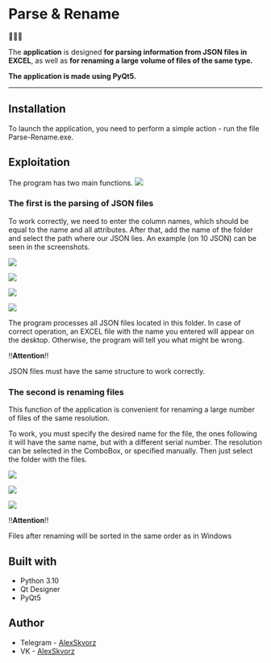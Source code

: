 # **Parse & Rename**
:rocket::rocket::rocket:

The **application** is designed **for parsing information from JSON files in EXCEL**, as well as **for renaming a large volume of files of the same type.** 

**The application is made using PyQt5.**
___
## **Installation**
To launch the application, you need to perform a simple action - run the file Parse-Rename.exe.

## **Exploitation**
The program has two main functions.
![](https://downloader.disk.yandex.ru/preview/5d6e86d08ef9cd7c37257ce478d9234b154c377fd1bf9847360045992ab07327/6317ab23/iogmq--JR47TS_-gmJO3GPTWE8qDY4lyfoyvM90ZZi3SveR1UewySwjGqkdbuztVcy9HV-KMs8i0AbOzKzPcdQ%3D%3D?uid=0&filename=First.png&disposition=inline&hash=&limit=0&content_type=image%2Fpng&owner_uid=0&tknv=v2&size=2048x2048)

### **The first is the parsing of JSON files**

To work correctly, we need to enter the column names, which should be equal to the name and all attributes. After that, add the name of the folder and select the path where our JSON lies. An example (on 10 JSON) can be seen in the screenshots.

![](https://downloader.disk.yandex.ru/preview/3a28f322c8d81984a22ea4a77bd9b6b330f95e50a6f684ebc0f249ace0c27e7b/6317ab36/8cU86-rLJ9KJ626iB4KlkOcPS6p1U8eiuyg4fDaBT6o5B-fnokxwjENLSStfbgkERbTBFnS7loFBEWLqQAw3Ng%3D%3D?uid=0&filename=Second.png&disposition=inline&hash=&limit=0&content_type=image%2Fpng&owner_uid=0&tknv=v2&size=2048x2048)

![](https://downloader.disk.yandex.ru/preview/bec217e49575998adce88d0ba1ccd81d3d9e6e973fad1528398cfe2c159078e4/6317ab47/7Qcf9M39I8pIUJmaoAF5Qjyqmms_-ZSxkAzBDtMsxu4by0-z2aHk7q6q3KOH-2EReoXVsIP8nqNKcWkrPzzjBg%3D%3D?uid=0&filename=Third.png&disposition=inline&hash=&limit=0&content_type=image%2Fpng&owner_uid=0&tknv=v2&size=2048x2048)

![](https://downloader.disk.yandex.ru/preview/951a04eeac895afc7d9e8d2a74eda03c00eea5cd002edacba853bb5124a40e41/6317ab59/aFsDnpMREnosLPUFUqgAVheHfwAPfWTevSFITIrex9OcQiyOU5LrKtqf88ZBg2Q_97gaNdzCWG7l1g5UjHb6OA%3D%3D?uid=0&filename=Fourth.png&disposition=inline&hash=&limit=0&content_type=image%2Fpng&owner_uid=0&tknv=v2&size=2048x2048)

![](https://3.downloader.disk.yandex.ru/preview/968dffcf823540122e475fece63b57483a1fe3fbe0d1dc4bb7d388e1c7788090/inf/kTLrsXUG6LmdYDQFhsQsCyy4ldl7MEfsyayOhQNzpTdFuGBt_JoBL99W2VPeK8mTo9zr_OR9-ZTUDBNh87WFZA%3D%3D?uid=1514580312&filename=Fifth.png&disposition=inline&hash=&limit=0&content_type=image%2Fpng&owner_uid=1514580312&tknv=v2&size=958x1003)

The program processes all JSON files located in this folder. In case of correct operation, an EXCEL file with the name you entered will appear on the desktop. Otherwise, the program will tell you what might be wrong.

:bangbang:**Attention**:bangbang:

JSON files must have the same structure to work correctly.

### **The second is renaming files**

This function of the application is convenient for renaming a large number of files of the same resolution. 

To work, you must specify the desired name for the file, the ones following it will have the same name, but with a different serial number. The resolution can be selected in the ComboBox, or specified manually. Then just select the folder with the files.

![](https://downloader.disk.yandex.ru/preview/1df2bf7d0a62a5d52f7388c64381a943e314091571b4175298302a29c519f108/6317b838/Fx1SLPJU-DySYPV6fEOyewzgVEtISVJfrXYHAzzksfZfbhmkpTcKoluuwF3G25ma5jsGt-iHeamUcirmN02sBA%3D%3D?uid=0&filename=Sixth.png&disposition=inline&hash=&limit=0&content_type=image%2Fpng&owner_uid=0&tknv=v2&size=2048x2048)

![](https://downloader.disk.yandex.ru/preview/9f04691d605d352f34443417c0c7347bdefb42a5ef5679ddaf69cc565ef40923/6317b86c/DdG6qGKI-mb1e36OW8yVgQzgVEtISVJfrXYHAzzksfZNhSDKbCYzvhldv9gWdMDw_7a8m09KQbVtFa9zgcRvgg%3D%3D?uid=0&filename=Seventh.png&disposition=inline&hash=&limit=0&content_type=image%2Fpng&owner_uid=0&tknv=v2&size=2048x2048)

![](https://downloader.disk.yandex.ru/preview/7e168648c19daf5d6413103e07d1a63f7f807dabf6b0bd07d6c51958df5c993b/6317b88a/bJQgMEY7kD2PBMnJgPsaIgzgVEtISVJfrXYHAzzksfYYSyu2y3bC7UhP_DC2EbqOJYy8UnnCQ2mkaIVeBN7rXQ%3D%3D?uid=0&filename=Eigth.png&disposition=inline&hash=&limit=0&content_type=image%2Fpng&owner_uid=0&tknv=v2&size=2048x20483)

:bangbang:**Attention**:bangbang:

Files after renaming will be sorted in the same order as in Windows
 
## **Built with**

+ Python 3.10
+ Qt Designer
+ PyQt5

## **Author**
+ Telegram - [AlexSkvorz](https://t.me/AlexSkvorz)
+ VK - [AlexSkvorz](https://vk.com/alexskvorz)
